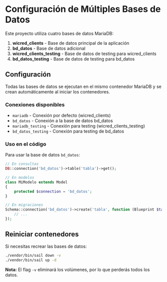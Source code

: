# Configuración de Múltiples Bases de Datos

Este proyecto utiliza cuatro bases de datos MariaDB:

1. **wicred_clients** - Base de datos principal de la aplicación
2. **bd_datos** - Base de datos adicional
3. **wicred_clients_testing** - Base de datos de testing para wicred_clients
4. **bd_datos_testing** - Base de datos de testing para bd_datos

## Configuración

Todas las bases de datos se ejecutan en el mismo contenedor MariaDB y se crean automáticamente al iniciar los contenedores.

### Conexiones disponibles

- `mariadb` - Conexión por defecto (wicred_clients)
- `bd_datos` - Conexión a la base de datos bd_datos
- `mariadb_testing` - Conexión para testing (wicred_clients_testing)
- `bd_datos_testing` - Conexión para testing de bd_datos

### Uso en el código

Para usar la base de datos `bd_datos`:

```php
// En consultas
DB::connection('bd_datos')->table('tabla')->get();

// En modelos
class MiModelo extends Model
{
    protected $connection = 'bd_datos';
}

// En migraciones
Schema::connection('bd_datos')->create('tabla', function (Blueprint $table) {
    // ...
});
```

## Reiniciar contenedores

Si necesitas recrear las bases de datos:

```bash
./vendor/bin/sail down -v
./vendor/bin/sail up -d
```

**Nota:** El flag `-v` eliminará los volúmenes, por lo que perderás todos los datos.

